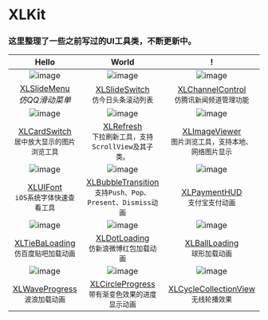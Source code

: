 # XLKit

### 这里整理了一些之前写过的UI工具类，不断更新中。

|Hello|World|!|
|:---:|:---:|:---:|
|![image](https://github.com/mengxianliang/XLSlideMenu/raw/master/GIF/1.gif)|![image](https://github.com/mengxianliang/XLSlideSwitch/raw/master/GIF/1-1.gif)|![image](https://github.com/mengxianliang/XLChannelControl/raw/master/GIF/3.gif)|
|[XLSlideMenu](https://github.com/mengxianliang/XLSlideMenu)<br>*仿QQ滑动菜单*|[XLSlideSwitch](https://github.com/mengxianliang/XLSlideSwitch)<br>`仿今日头条滚动列表`|[XLChannelControl](https://github.com/mengxianliang/XLChannelControl)<br>`仿腾讯新闻频道管理功能`|
|![image](https://github.com/mengxianliang/XLCardSwitch/raw/master/1.gif)|![image](https://github.com/mengxianliang/XLRefresh/raw/master/GIF/2.gif)|![image](https://github.com/mengxianliang/XLImageViewer/raw/master/GIF/2-1.gif)|
|[XLCardSwitch](https://github.com/mengxianliang/XLCardSwitch)<br>`居中放大显示的图片浏览工具`|[XLRefresh](https://github.com/mengxianliang/XLRefresh)<br>`下拉刷新工具，支持ScrollView及其子类。`|[XLImageViewer](https://github.com/mengxianliang/XLImageViewer)<br>`图片浏览工具，支持本地、网络图片显示`|
|![image](https://github.com/mengxianliang/XLUIFont/raw/master/GIF/1.gif)|![image](https://github.com/mengxianliang/XLBubbleTransition/raw/master/GIF/1.gif)|![image](https://github.com/mengxianliang/XLPaymentHUD/raw/master/GIF/1.gif)|
|[XLUIFont](https://github.com/mengxianliang/XLUIFont)<br>`iOS系统字体快速查看工具`|[XLBubbleTransition](https://github.com/mengxianliang/XLBubbleTransition)<br>`支持Push、Pop、Present、Dismiss动画`|[XLPaymentHUD](https://github.com/mengxianliang/XLPaymentHUD)<br>`支付宝支付动画`|
|![image](https://github.com/mengxianliang/XLTieBaLoading/raw/master/Image/1.gif)|![image](https://github.com/mengxianliang/XLDotLoading/raw/master/1.gif)|![image](https://github.com/mengxianliang/XLBallLoading/raw/master/GIF/1.gif)|
|[XLTieBaLoading](https://github.com/mengxianliang/XLTieBaLoading)<br>`仿百度贴吧加载动画`|[XLDotLoading](https://github.com/mengxianliang/XLDotLoading)<br>`仿新浪微博红包加载动画`|[XLBallLoading](https://github.com/mengxianliang/XLBallLoading)<br>`球形加载动画`|
|![image](https://github.com/mengxianliang/XLWaveProgress/raw/master/GIF/1.gif)|![image](https://github.com/mengxianliang/XLCircleProgress/raw/master/1.gif)|![image](https://github.com/mengxianliang/XLCycleCollectionView/raw/master/Gif/1.gif)|
|[XLWaveProgress](https://github.com/mengxianliang/XLWaveProgress)<br>`波浪加载动画`|[XLCircleProgress](https://github.com/mengxianliang/XLCircleProgress)<br>`带有渐变色效果的进度显示动画`|[XLCycleCollectionView](https://github.com/mengxianliang/XLCycleCollectionView)<br>`无线轮播效果`|
